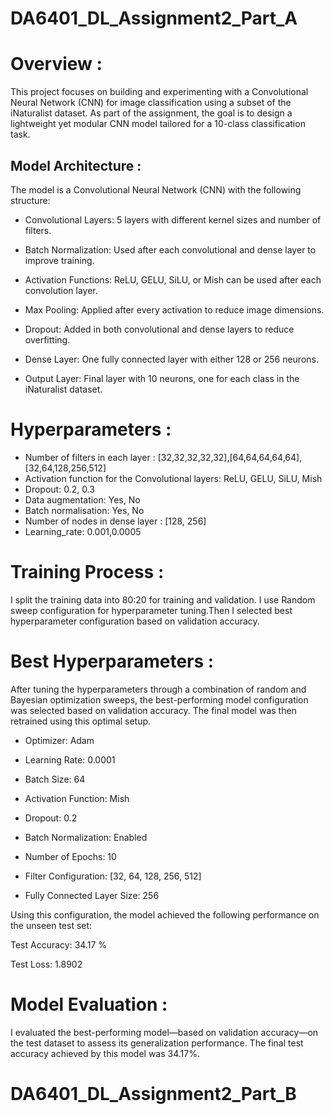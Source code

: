 # DA6401_DL_Assignment2_Part_A
# Overview :
This project focuses on building and experimenting with a Convolutional Neural Network (CNN) for image classification using a subset of the iNaturalist dataset. As part of the assignment, the goal is to design a lightweight yet modular CNN model tailored for a 10-class classification task.

## Model Architecture :
The model is a Convolutional Neural Network (CNN) with the following structure:

* Convolutional Layers: 5 layers with different kernel sizes and number of filters.

* Batch Normalization: Used after each convolutional and dense layer to improve training.

* Activation Functions: ReLU, GELU, SiLU, or Mish can be used after each convolution layer.

* Max Pooling: Applied after every activation to reduce image dimensions.

* Dropout: Added in both convolutional and dense layers to reduce overfitting.

* Dense Layer: One fully connected layer with either 128 or 256 neurons.

* Output Layer: Final layer with 10 neurons, one for each class in the iNaturalist dataset.

# Hyperparameters :
* Number of filters in each layer : [32,32,32,32,32],[64,64,64,64,64],[32,64,128,256,512]
* Activation function for the Convolutional layers: ReLU, GELU, SiLU, Mish
* Dropout: 0.2, 0.3
* Data augmentation: Yes, No
* Batch normalisation: Yes, No
* Number of nodes in dense layer : [128, 256]
* Learning_rate: 0.001,0.0005
# Training Process :
I split the training data into 80:20 for training and validation.
I use Random sweep configuration for hyperparameter tuning.Then I selected best hyperparameter configuration based on validation accuracy.
# Best Hyperparameters :
After tuning the hyperparameters through a combination of random and Bayesian optimization sweeps, the best-performing model configuration was selected based on validation accuracy. The final model was then retrained using this optimal setup.

* Optimizer: Adam

* Learning Rate: 0.0001

* Batch Size: 64

* Activation Function: Mish

* Dropout: 0.2

* Batch Normalization: Enabled

* Number of Epochs: 10

* Filter Configuration: [32, 64, 128, 256, 512]

* Fully Connected Layer Size: 256

Using this configuration, the model achieved the following performance on the unseen test set:

Test Accuracy: 34.17 %

Test Loss: 1.8902

# Model Evaluation :
I evaluated the best-performing model—based on validation accuracy—on the test dataset to assess its generalization performance. The final test accuracy achieved by this model was 34.17%.


# DA6401_DL_Assignment2_Part_B
